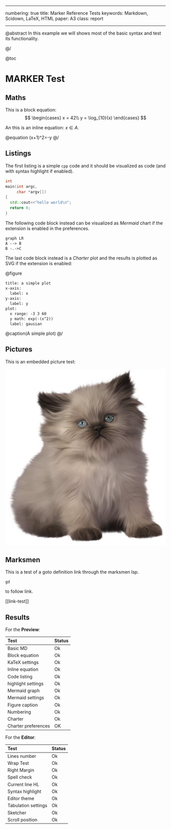
---
numbering: true
title: Marker Reference Tests
keywords: Markdown, Scidown, LaTeX, HTML
paper: A3
class: report

---

@abstract
In this example we will shows most of the basic syntax and test its functionality. 

@/

@toc

# MARKER Test

## Maths

This is a block equation:
$$
\begin{cases}
x = 42\\
y = \log_{10}(x)
\end{cases}
$$

An this is an inline equation: $x\in A$.

@equation
(x+1)^2=-y
@/

## Listings

The first listing is a simple ```cpp``` code and it should be visualized as code (and with syntax highlight if enabled).

```cpp
int 
main(int argc, 
     char *argv[])
{
  std::cout<<"hello world\n";
  return 0;
}
```

The following code block instead can be visualized as _Mermaid_ chart if the extension is enabled in the preferences.

```mermaid
graph LR
A --> B
B -.->C
```

The last code block instead is a _Charter_ plot and the results is plotted as SVG if the extension is enabled:

@figure
```charter
title: a simple plot
x-axis:
  label: x
y-axis:
  label: y
plot:
  x range: -3 3 60
  y math: exp(-(x^2))
  label: gausian
```
@caption(A simple plot)
@/

## Pictures

This is an embedded picture test:

![alt text](kitten.jpg?width=50px)

## Marksmen

This is a test of a goto definition
link through the marksmen lsp.

```
gd
```
to follow link.

[[link-test]]

## Results

For the **Preview**:

| Test               | Status |
| :----------------- | :----- |
| Basic MD           | Ok     |
| Block equation     | Ok     |
| KaTeX settings     | Ok     |
| Inline equation    | Ok     |
| Code listing       | Ok     |
| highlight settings | Ok     |
| Mermaid graph      | Ok     |
| Mermaid settings   | Ok     |
| Figure caption     | Ok     |
| Numbering          | Ok     |
| Charter            | Ok     |
| Charter preferences| OK     | 


For the **Editor**:


| Test               | Status |
| :----------------- | :----- |
| Lines number       | Ok     |
| Wrap Test          | Ok     |
| Right Margin       | Ok     |
| Spell check        | Ok     |
| Current line HL    | Ok     |
| Syntax highlight   | Ok     |
| Editor theme       | Ok     |
| Tabulation settings| Ok     |
| Sketcher           | Ok     |
| Scroll position    | Ok     |

